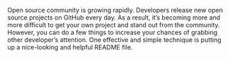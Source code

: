 
 Open source community is growing rapidly. Developers release new open source projects on GitHub every day. 
 As a result, it’s becoming more and more difficult to get your own project and stand out from the community. 
 However, you can do a few things to increase your chances of grabbing other developer’s attention. 
One effective and simple technique is putting up a nice-looking and helpful README file. 
